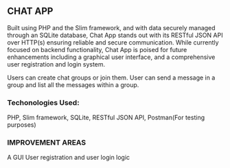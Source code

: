 ## CHAT APP ##


Built using PHP and the Slim framework, and with data securely managed through an SQLite database, Chat App stands out with its RESTful JSON API over HTTP(s) ensuring reliable and secure communication. While currently focused on backend functionality, Chat App is poised for future enhancements including a graphical user interface, and a comprehensive user registration and login system.


Users can create chat groups or join them. User can send a message in a group and list all the messages within a group.


### Techonologies Used: ###
PHP, Slim framework, SQLite, RESTful JSON API, Postman(For testing purposes)

### IMPROVEMENT AREAS ###
  A GUI 
  User registration and user login logic
  
